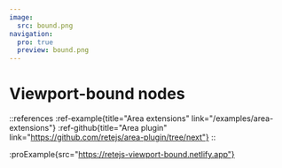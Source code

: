 ```yaml
---
image:
  src: bound.png
navigation:
  pro: true
  preview: bound.png
---
```


# Viewport-bound nodes

::references
:ref-example{title="Area extensions" link="/examples/area-extensions"}
:ref-github{title="Area plugin" link="https://github.com/retejs/area-plugin/tree/next"}
::

:proExample{src="https://retejs-viewport-bound.netlify.app"}
